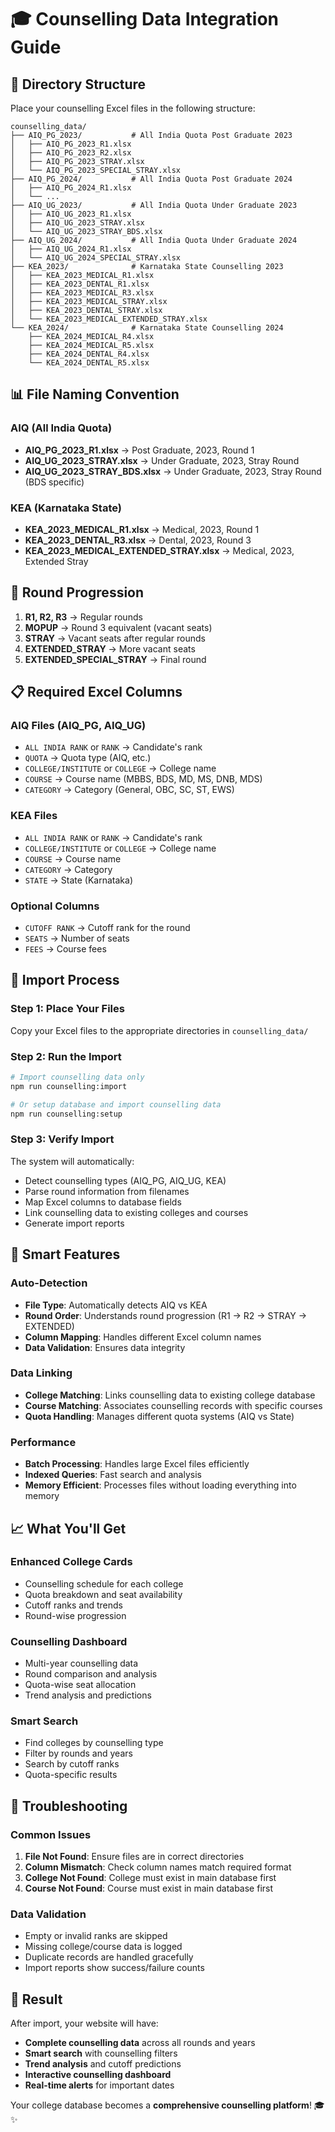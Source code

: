 # 🎓 Counselling Data Integration Guide

## 📁 **Directory Structure**

Place your counselling Excel files in the following structure:

```
counselling_data/
├── AIQ_PG_2023/           # All India Quota Post Graduate 2023
│   ├── AIQ_PG_2023_R1.xlsx
│   ├── AIQ_PG_2023_R2.xlsx
│   ├── AIQ_PG_2023_STRAY.xlsx
│   └── AIQ_PG_2023_SPECIAL_STRAY.xlsx
├── AIQ_PG_2024/           # All India Quota Post Graduate 2024
│   ├── AIQ_PG_2024_R1.xlsx
│   └── ...
├── AIQ_UG_2023/           # All India Quota Under Graduate 2023
│   ├── AIQ_UG_2023_R1.xlsx
│   ├── AIQ_UG_2023_STRAY.xlsx
│   └── AIQ_UG_2023_STRAY_BDS.xlsx
├── AIQ_UG_2024/           # All India Quota Under Graduate 2024
│   ├── AIQ_UG_2024_R1.xlsx
│   └── AIQ_UG_2024_SPECIAL_STRAY.xlsx
├── KEA_2023/              # Karnataka State Counselling 2023
│   ├── KEA_2023_MEDICAL_R1.xlsx
│   ├── KEA_2023_DENTAL_R1.xlsx
│   ├── KEA_2023_MEDICAL_R3.xlsx
│   ├── KEA_2023_MEDICAL_STRAY.xlsx
│   ├── KEA_2023_DENTAL_STRAY.xlsx
│   └── KEA_2023_MEDICAL_EXTENDED_STRAY.xlsx
└── KEA_2024/              # Karnataka State Counselling 2024
    ├── KEA_2024_MEDICAL_R4.xlsx
    ├── KEA_2024_MEDICAL_R5.xlsx
    ├── KEA_2024_DENTAL_R4.xlsx
    └── KEA_2024_DENTAL_R5.xlsx
```

## 📊 **File Naming Convention**

### **AIQ (All India Quota)**
- **AIQ_PG_2023_R1.xlsx** → Post Graduate, 2023, Round 1
- **AIQ_UG_2023_STRAY.xlsx** → Under Graduate, 2023, Stray Round
- **AIQ_UG_2023_STRAY_BDS.xlsx** → Under Graduate, 2023, Stray Round (BDS specific)

### **KEA (Karnataka State)**
- **KEA_2023_MEDICAL_R1.xlsx** → Medical, 2023, Round 1
- **KEA_2023_DENTAL_R3.xlsx** → Dental, 2023, Round 3
- **KEA_2023_MEDICAL_EXTENDED_STRAY.xlsx** → Medical, 2023, Extended Stray

## 🔄 **Round Progression**

1. **R1, R2, R3** → Regular rounds
2. **MOPUP** → Round 3 equivalent (vacant seats)
3. **STRAY** → Vacant seats after regular rounds
4. **EXTENDED_STRAY** → More vacant seats
5. **EXTENDED_SPECIAL_STRAY** → Final round

## 📋 **Required Excel Columns**

### **AIQ Files (AIQ_PG, AIQ_UG)**
- `ALL INDIA RANK` or `RANK` → Candidate's rank
- `QUOTA` → Quota type (AIQ, etc.)
- `COLLEGE/INSTITUTE` or `COLLEGE` → College name
- `COURSE` → Course name (MBBS, BDS, MD, MS, DNB, MDS)
- `CATEGORY` → Category (General, OBC, SC, ST, EWS)

### **KEA Files**
- `ALL INDIA RANK` or `RANK` → Candidate's rank
- `COLLEGE/INSTITUTE` or `COLLEGE` → College name
- `COURSE` → Course name
- `CATEGORY` → Category
- `STATE` → State (Karnataka)

### **Optional Columns**
- `CUTOFF RANK` → Cutoff rank for the round
- `SEATS` → Number of seats
- `FEES` → Course fees

## 🚀 **Import Process**

### **Step 1: Place Your Files**
Copy your Excel files to the appropriate directories in `counselling_data/`

### **Step 2: Run the Import**
```bash
# Import counselling data only
npm run counselling:import

# Or setup database and import counselling data
npm run counselling:setup
```

### **Step 3: Verify Import**
The system will automatically:
- Detect counselling types (AIQ_PG, AIQ_UG, KEA)
- Parse round information from filenames
- Map Excel columns to database fields
- Link counselling data to existing colleges and courses
- Generate import reports

## 🎯 **Smart Features**

### **Auto-Detection**
- **File Type**: Automatically detects AIQ vs KEA
- **Round Order**: Understands round progression (R1 → R2 → STRAY → EXTENDED)
- **Column Mapping**: Handles different Excel column names
- **Data Validation**: Ensures data integrity

### **Data Linking**
- **College Matching**: Links counselling data to existing college database
- **Course Matching**: Associates counselling records with specific courses
- **Quota Handling**: Manages different quota systems (AIQ vs State)

### **Performance**
- **Batch Processing**: Handles large Excel files efficiently
- **Indexed Queries**: Fast search and analysis
- **Memory Efficient**: Processes files without loading everything into memory

## 📈 **What You'll Get**

### **Enhanced College Cards**
- Counselling schedule for each college
- Quota breakdown and seat availability
- Cutoff ranks and trends
- Round-wise progression

### **Counselling Dashboard**
- Multi-year counselling data
- Round comparison and analysis
- Quota-wise seat allocation
- Trend analysis and predictions

### **Smart Search**
- Find colleges by counselling type
- Filter by rounds and years
- Search by cutoff ranks
- Quota-specific results

## 🔧 **Troubleshooting**

### **Common Issues**
1. **File Not Found**: Ensure files are in correct directories
2. **Column Mismatch**: Check column names match required format
3. **College Not Found**: College must exist in main database first
4. **Course Not Found**: Course must exist in main database first

### **Data Validation**
- Empty or invalid ranks are skipped
- Missing college/course data is logged
- Duplicate records are handled gracefully
- Import reports show success/failure counts

## 🎉 **Result**

After import, your website will have:
- **Complete counselling data** across all rounds and years
- **Smart search** with counselling filters
- **Trend analysis** and cutoff predictions
- **Interactive counselling dashboard**
- **Real-time alerts** for important dates

Your college database becomes a **comprehensive counselling platform**! 🎓✨
